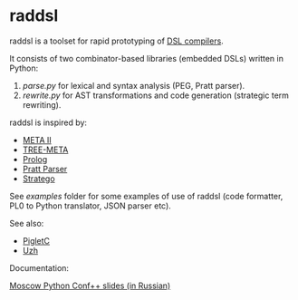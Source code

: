 # raddsl

raddsl is a toolset for rapid prototyping of [DSL compilers](http://composition.al/blog/2017/04/30/what-isnt-a-high-performance-dsl/).

It consists of two combinator-based libraries (embedded DSLs) written in Python:

1. *parse.py* for lexical and syntax analysis (PEG, Pratt parser).
1. *rewrite.py* for AST transformations and code generation (strategic term rewriting).

raddsl is inspired by:

* [META II](https://en.wikipedia.org/wiki/META_II)
* [TREE-META](https://en.wikipedia.org/wiki/TREE-META)
* [Prolog](https://www.era.lib.ed.ac.uk/bitstream/handle/1842/6648/Warren1978.pdf)
* [Pratt Parser](https://en.wikipedia.org/wiki/Pratt_parser)
* [Stratego](https://en.wikipedia.org/wiki/Stratego/XT)

See *examples* folder for some examples of use of raddsl (code formatter, PL0 to Python translator, JSON parser etc).

See also:

* [PigletC](https://github.com/true-grue/PigletC)
* [Uzh](https://github.com/true-grue/uzh)

Documentation:

[Moscow Python Conf++ slides (in Russian)](http://sovietov.com/txt/dsl_python_conf.pdf)
